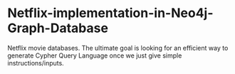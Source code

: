 # Netflix-implementation-in-Neo4j-Graph-Database
Netflix movie databases. The ultimate goal is looking for an efficient way to generate Cypher Query Language once we just give simple instructions/inputs.
